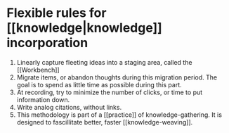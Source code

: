 # Flexible rules for [[knowledge|knowledge]] incorporation

1. Linearly capture fleeting ideas into a staging area, called the [[Workbench]]
2. Migrate items, or abandon thoughts during this migration period. The goal is to spend as little time as possible during this part.
3. At recording, try to minimize the number of clicks, or time to put information down.
4. Write analog citations, without links.
5. This methodology is part of a [[practice]] of knowledge-gathering. It is designed to fascillitate better, faster [[knowledge-weaving]].